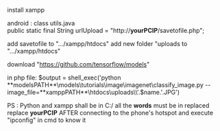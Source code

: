 install xampp


android : class utils.java    
    public static final String urlUpload = "http://**yourPCIP**/savetofile.php";

add savetofile to ".../xampp/htdocs"
add new folder "uploads to ".../xampp/htdocs"

download "https://github.com/tensorflow/models"

in php file:
$output = shell_exec('python **modelsPATH**\models\tutorials\image\imagenet\classify_image.py --image_file=**xamppPATH**\htdocs\uploads\\'.$name.'.JPG')


PS : Python and xampp shall be in C:/
all the **words** must be in replaced
replace **yourPCIP** AFTER  connecting to the phone's hotspot and execute "ipconfig" in cmd to know it 
